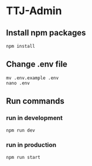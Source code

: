 # TTJ-Admin

## Install npm packages 
```
npm install
```
## Change .env file
```
mv .env.example .env
nano .env
```
## Run commands
### run in development
``` 
npm run dev
```
### run in production
```
npm run start
```
